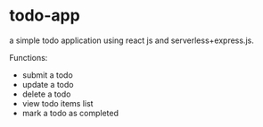# todo-app
a simple todo application using react js and serverless+express.js.

Functions:

* submit a todo
* update a todo
* delete a todo
* view todo items list
* mark a todo as completed
